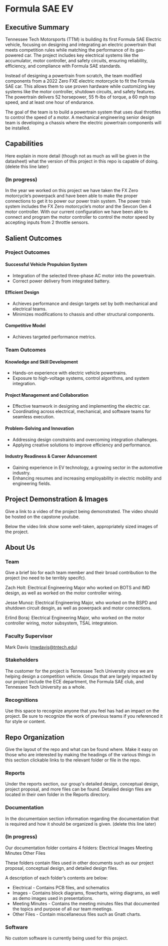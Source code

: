 # Formula SAE EV


## Executive Summary

Tennessee Tech Motorsports (TTM) is building its first Formula SAE Electric vehicle, focusing on designing and integrating an electric powertrain that meets competition rules while matching the performance of its gas-powered car. The project includes key electrical systems like the accumulator, motor controller, and safety circuits, ensuring reliability, efficiency, and compliance with Formula SAE standards.

Instead of designing a powertrain from scratch, the team modified components from a 2022 Zero FXE electric motorcycle to fit the Formula SAE car. This allows them to use proven hardware while customizing key systems like the motor controller, shutdown circuits, and safety features. The powertrain delivers 52 horsepower, 55 ft-lbs of torque, a 60 mph top speed, and at least one hour of endurance.

The goal of the team is to build a powertrain system that uses dual throttles to control the speed of a motor. A mechanical engineering senior design team is developing a chassis where the electric powertrain components will be installed.

## Capabilities

Here explain in more detail (though not as much as will be given in the datasheet) what the version of this project in this repo is capable of doing. (delete this line later)

### (In progress)
In the year we worked on this project we have taken the FX Zero motorcycle’s powerpack and have been able to make the proper connections to get it to power our power train system. The power train system includes the FX Zero motorcycle’s motor and the Sevcon Gen 4 motor controller. With our current configuration we have been able to connect and program the motor controller to control the motor speed by accepting inputs from 2 throttle sensors. 


## Salient Outcomes

### Project Outcomes

#### Successful Vehicle Propulsion System
- Integration of the selected three-phase AC motor into the powertrain.  
- Correct power delivery from integrated battery.  

#### Efficient Design
- Achieves performance and design targets set by both mechanical and electrical teams.  
- Minimizes modifications to chassis and other structural components.  

#### Competitive Model
- Achieves targeted performance metrics.  

### Team Outcomes

#### Knowledge and Skill Development
- Hands-on experience with electric vehicle powertrains.  
- Exposure to high-voltage systems, control algorithms, and system integration.  

#### Project Management and Collaboration
- Effective teamwork in designing and implementing the electric car.  
- Coordinating across electrical, mechanical, and software teams for seamless execution.  

#### Problem-Solving and Innovation
- Addressing design constraints and overcoming integration challenges.  
- Applying creative solutions to improve efficiency and performance.  

#### Industry Readiness & Career Advancement
- Gaining experience in EV technology, a growing sector in the automotive industry.  
- Enhancing resumes and increasing employability in electric mobility and engineering fields.  



## Project Demonstration & Images

Give a link to a video of the project being demonstrated. The video should be hosted on the capstone youtube.

Below the video link show some well-taken, appropriately sized images of the project.


## About Us

### Team

Give a brief bio for each team member and their broad contribution to the project (no need to be terribly specifc).

Zach Holt: Electrical Engineering Major who worked on BOTS and IMD design, as well as worked on the motor controller wiring.

Jesse Munoz: Electrical Engineering Major, who worked on the BSPD and shutdown circuit desgin, as well as powerpack and motor connections.

Erlind Boraj: Electrical Engineering Major, who worked on the motor controller wiring, motor subsystem, TSAL integrateion.

### Faculty Supervisor

Mark Davis (mwdavis@tntech.edu)

### Stakeholders

The customer for the project is Tennessee Tech University since we are helping design a competition vehicle. Groups that are largely impacted by our project include the ECE department, the Formula SAE club, and Tennessee Tech University as a whole.

### Recognitions

Use this space to recognize anyone that you feel has had an impact on the project. Be sure to recognize the work of previous teams if you referenced it for style or content. 

## Repo Organization

Give the layout of the repo and what can be found where. Make it easy on those who are interested by making the headings of the various things in this section clickable links to the relevant folder or file in the repo.


### Reports

Under the reports section, our group's detailed design, conceptual design, project proposal, and more files can be found. Detailed design files are located in their own folder in the Reports directory.

### Documentation

In the documentaion section information regarding the documentation that is required and how it should be organized is given. (delete this line later)

### (In progress)
Our documentation folder contains 4 folders:
	Electrical
	Images
	Meeting Minutes
	Other Files

These folders contain files used in other documents such as our project proposal, conceptual design, and detailed design files.

A description of each folder’s contents are below:

- Electrical - Contains PCB files, and schematics
- Images - Contains block diagrams,  flowcharts, wiring diagrams, as well as demo images used in presentations.
- Meeting Minutes - Contains the meeting minutes files that documented the topics and purpose of all our team meetings.
- Other Files - Contain miscellaneous files such as Gnatt charts.


### Software

No custom software is currently being used for this project.
